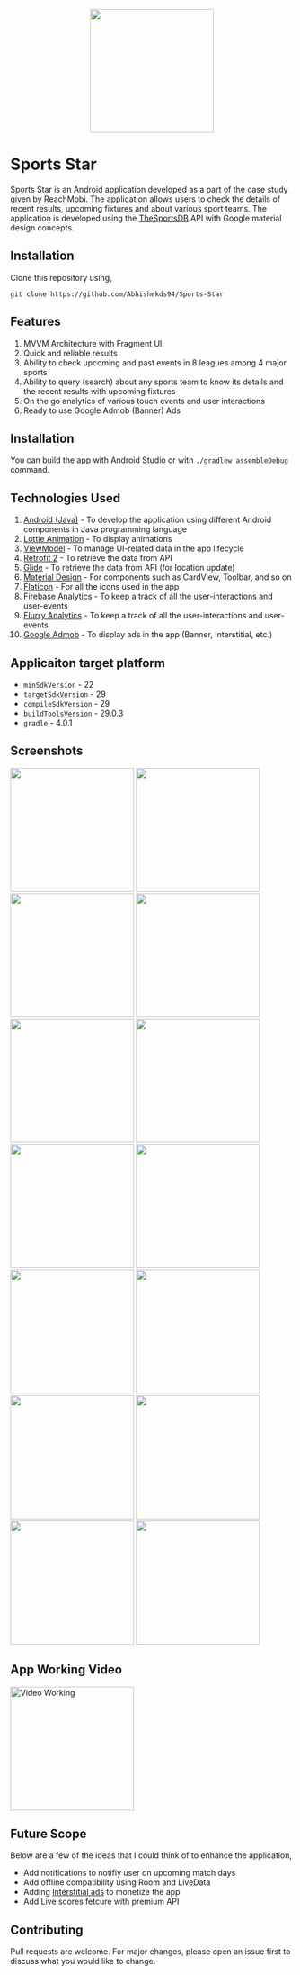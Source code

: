
<p align="center">
	<img src="https://github.com/Abhishekds94/Sports-Star/blob/master/app/src/main/res/drawable/logo.png" width="220">
</p>

# Sports Star

Sports Star is an Android application developed as a part of the case study given by ReachMobi. The application allows users to check the details of recent results, upcoming fixtures and about various sport teams.
The application is developed using the [TheSportsDB](https://www.thesportsdb.com/) API with Google material design concepts.


## Installation

Clone this repository using,

```
git clone https://github.com/Abhishekds94/Sports-Star
```

## Features

1. MVVM Architecture with Fragment UI
2. Quick and reliable results
3. Ability to check upcoming and past events in 8 leagues among 4 major sports
4. Ability to query (search) about any sports team to know its details and the recent results with upcoming fixtures
5. On the go analytics of various touch events and user interactions
6. Ready to use Google Admob (Banner) Ads


## Installation

You can build the app with Android Studio or with `./gradlew assembleDebug` command.


## Technologies Used
1. [Android (Java)](https://developer.android.com/guide) - To develop the application using different Android components in Java programming language
2. [Lottie Animation](https://airbnb.design/lottie/) - To display animations 
3. [ViewModel](https://developer.android.com/topic/libraries/architecture/viewmodel) - To manage UI-related data in the app lifecycle
4. [Retrofit 2](https://square.github.io/retrofit/) - To retrieve the data from API
5. [Glide](https://github.com/bumptech/glide) - To retrieve the data from API (for location update)
6. [Material Design](https://material.io/develop/android/) - For components such as CardView, Toolbar, and so on
7. [Flaticon](https://www.flaticon.com/) - For all the icons used in the app
8. [Firebase Analytics](https://firebase.google.com/docs/analytics/get-started?platform=android) - To keep a track of all the user-interactions and user-events
9. [Flurry Analytics](https://developer.yahoo.com/flurry/docs/analytics/gettingstarted/android/) - To keep a track of all the user-interactions and user-events
10. [Google Admob](https://admob.google.com/home/) - To display ads in the app (Banner, Interstitial, etc.)

## Applicaiton target platform
* `minSdkVersion` - 22
* `targetSdkVersion` - 29
* `compileSdkVersion` - 29
* `buildToolsVersion` - 29.0.3
* `gradle` - 4.0.1

## Screenshots

  <img src="https://github.com/Abhishekds94/Sports-Star/blob/master/screenshots/img1.jpg" width="220">

  <img src="https://github.com/Abhishekds94/Sports-Star/blob/master/screenshots/img2.jpg" width="220">

  <img src="https://github.com/Abhishekds94/Sports-Star/blob/master/screenshots/img3.jpg" width="220">

  <img src="https://github.com/Abhishekds94/Sports-Star/blob/master/screenshots/img4.jpg" width="220">

  <img src="https://github.com/Abhishekds94/Sports-Star/blob/master/screenshots/img5.jpg" width="220">

  <img src="https://github.com/Abhishekds94/Sports-Star/blob/master/screenshots/img6.jpg" width="220">

  <img src="https://github.com/Abhishekds94/Sports-Star/blob/master/screenshots/img7.jpg" width="220">

  <img src="https://github.com/Abhishekds94/Sports-Star/blob/master/screenshots/img8.jpg" width="220">

  <img src="https://github.com/Abhishekds94/Sports-Star/blob/master/screenshots/img9.jpg" width="220">

  <img src="https://github.com/Abhishekds94/Sports-Star/blob/master/screenshots/img10.jpg" width="220">

  <img src="https://github.com/Abhishekds94/Sports-Star/blob/master/screenshots/img11.jpg" width="220">

  <img src="https://github.com/Abhishekds94/Sports-Star/blob/master/screenshots/img12.jpg" width="220">

  <img src="https://github.com/Abhishekds94/Sports-Star/blob/master/screenshots/img13.jpg" width="220">

  <img src="https://github.com/Abhishekds94/Sports-Star/blob/master/screenshots/img14.jpg" width="220">

## App Working Video
<a href="https://youtu.be/ow2-rHQwBzY" target="_blank"><img src="https://github.com/Abhishekds94/Sports-Star/blob/master/screenshots/video.png" 
alt="Video Working" width="220" /></a>

## Future Scope
Below are a few of the ideas that I could think of to enhance the application,
* Add notifications to notifiy user on upcoming match days
* Add offline compatibility using Room and LiveData
* Adding [Interstitial ads](https://developers.google.com/ad-manager/mobile-ads-sdk/android/interstitial) to monetize the app
* Add Live scores fetcure with premium API

## Contributing
Pull requests are welcome. For major changes, please open an issue first to discuss what you would like to change.